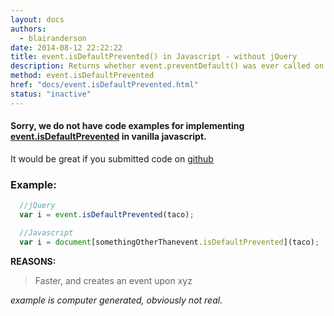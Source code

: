 ```yaml
---
layout: docs
authors:
  - blairanderson
date: 2014-08-12 22:22:22
title: event.isDefaultPrevented() in Javascript - without jQuery
description: Returns whether event.preventDefault() was ever called on this event object.
method: event.isDefaultPrevented
href: "docs/event.isDefaultPrevented.html"
status: "inactive"
---
```


#### Sorry, we do not have code examples for implementing [event.isDefaultPrevented](http://api.jquery.com/event.isDefaultPrevented/) in vanilla javascript.

It would be great if you submitted code on [github](https://github.com/blairanderson/without-jquery/blob/master/docs/event.isDefaultPrevented.md)

### Example:

```javascript
  //jQuery
  var i = event.isDefaultPrevented(taco);

  //Javascript
  var i = document[somethingOtherThanevent.isDefaultPrevented](taco);

```

**REASONS:**
> Faster, and creates an event upon xyz

*example is computer generated, obviously not real.*
